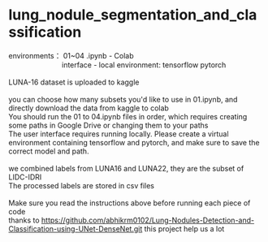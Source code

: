 # lung_nodule_segmentation_and_classification
environments： 01~04 .ipynb - Colab<br/>
&ensp;&ensp;&ensp;&ensp;&ensp;&ensp;&ensp;&ensp;&ensp;&ensp;&ensp;&ensp;&ensp;&ensp;&ensp;interface - local environment: tensorflow pytorch<br/>
               <br/>
LUNA-16 dataset is uploaded to kaggle<br/>
<br/>
you can choose how many subsets you'd like to use in 01.ipynb, and directly download the data from kaggle to colab<br/>
You should run the 01 to 04.ipynb files in order, which requires creating some paths in Google Drive or changing them to your paths<br/>
The user interface requires running locally. Please create a virtual environment containing tensorflow and pytorch, and make sure to save the correct model and path.<br/>
<br/>
we combined labels from LUNA16 and LUNA22, they are the subset of LIDC-IDRI<br/>
The processed labels are stored in csv files<br/>
<br/>
Make sure you read the instructions above before running each piece of code<br/>
thanks to https://github.com/abhikrm0102/Lung-Nodules-Detection-and-Classification-using-UNet-DenseNet.git this project help us a lot<br/>

